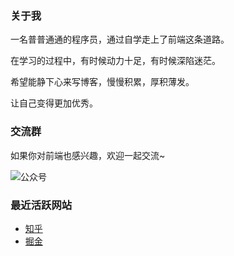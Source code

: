 
### 关于我
一名普普通通的程序员，通过自学走上了前端这条道路。

在学习的过程中，有时候动力十足，有时候深陷迷茫。

希望能静下心来写博客，慢慢积累，厚积薄发。

让自己变得更加优秀。

### 交流群
如果你对前端也感兴趣，欢迎一起交流~

![公众号](./official_account.png)

### 最近活跃网站
- [知乎](https://www.zhihu.com/people/qin-guang-hui-4)
- [掘金](https://juejin.cn/user/3685218708627544)
